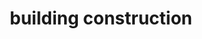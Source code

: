 ---
layout: smileys&emotion
title: building construction
emoji: building_construction
permalink: 🏗.html
image: assets/img/3moji/building_construction.png
---